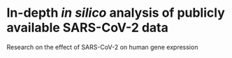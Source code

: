# In-depth *in silico* analysis of publicly available SARS-CoV-2 data
Research on the effect of SARS-CoV-2 on human gene expression
